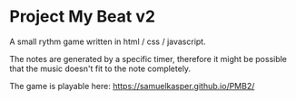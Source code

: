 # Project My Beat v2
A small rythm game written in html / css / javascript.

The notes are generated by a specific timer, therefore it might be possible that the music doesn't fit to the note completely.

The game is playable here: https://samuelkasper.github.io/PMB2/
